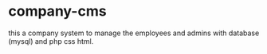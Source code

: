 # company-cms
this a company system to manage the employees and admins with database (mysql) and php css html.
